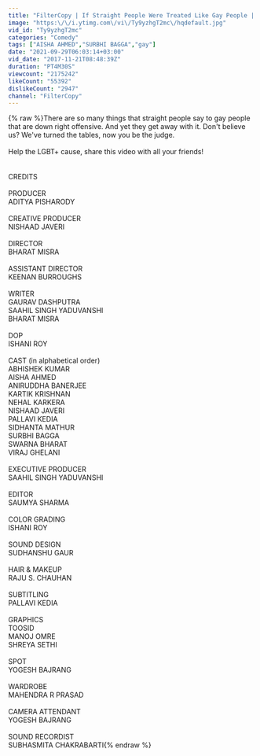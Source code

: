 ```yaml
---
title: "FilterCopy | If Straight People Were Treated Like Gay People | Ft. Aisha, Banerjee and Surbhi Bagga"
image: "https:\/\/i.ytimg.com\/vi\/Ty9yzhgT2mc\/hqdefault.jpg"
vid_id: "Ty9yzhgT2mc"
categories: "Comedy"
tags: ["AISHA AHMED","SURBHI BAGGA","gay"]
date: "2021-09-29T06:03:14+03:00"
vid_date: "2017-11-21T08:48:39Z"
duration: "PT4M30S"
viewcount: "2175242"
likeCount: "55392"
dislikeCount: "2947"
channel: "FilterCopy"
---
```

{% raw %}There are so many things that straight people say to gay people that are down right offensive. And yet they get away with it. Don't believe us? We've turned the tables, now you be the judge.<br /><br />Help the LGBT+ cause, share this video with all your friends!<br /><br /><br />CREDITS<br /><br />PRODUCER<br />ADITYA PISHARODY<br /><br />CREATIVE PRODUCER<br />NISHAAD JAVERI<br /><br />DIRECTOR<br />BHARAT MISRA<br /><br />ASSISTANT DIRECTOR<br />KEENAN BURROUGHS<br /><br />WRITER<br />GAURAV DASHPUTRA<br />SAAHIL SINGH YADUVANSHI<br />BHARAT MISRA<br /><br />DOP<br />ISHANI ROY<br /><br />CAST (in alphabetical order)<br />ABHISHEK KUMAR<br />AISHA AHMED<br />ANIRUDDHA BANERJEE<br />KARTIK KRISHNAN<br />NEHAL KARKERA<br />NISHAAD JAVERI<br />PALLAVI KEDIA<br />SIDHANTA MATHUR<br />SURBHI BAGGA<br />SWARNA BHARAT<br />VIRAJ GHELANI<br /><br />EXECUTIVE PRODUCER<br />SAAHIL SINGH YADUVANSHI<br /><br />EDITOR<br />SAUMYA SHARMA<br /><br />COLOR GRADING<br />ISHANI ROY<br /><br />SOUND DESIGN<br />SUDHANSHU GAUR<br /><br />HAIR &amp; MAKEUP<br />RAJU S. CHAUHAN<br /><br />SUBTITLING<br />PALLAVI KEDIA<br /><br />GRAPHICS<br />TOOSID<br />MANOJ OMRE<br />SHREYA SETHI<br /><br />SPOT<br />YOGESH BAJRANG<br /><br />WARDROBE<br />MAHENDRA R PRASAD<br /><br />CAMERA ATTENDANT<br />YOGESH BAJRANG<br /><br />SOUND RECORDIST<br />SUBHASMITA CHAKRABARTI{% endraw %}
